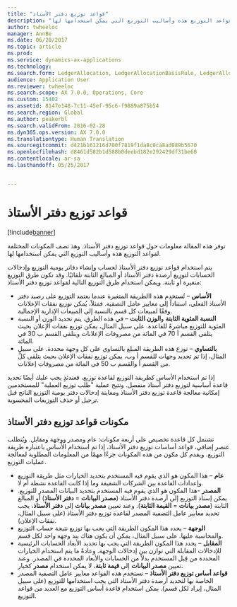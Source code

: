 ```yaml
---
title: "قواعد توزيع دفتر الأستاذ"
description: "توفر هذه المقالة معلومات حول قواعد توزيع دفتر الأستاذ. وهذ تصف المكونات المختلفة لقواعد التوزيع هذه وأساليب التوزيع التي يمكن استخدامها لها."
author: twheeloc
manager: AnnBe
ms.date: 06/20/2017
ms.topic: article
ms.prod: 
ms.service: dynamics-ax-applications
ms.technology: 
ms.search.form: LedgerAllocation, LedgerAllocationBasisRule, LedgerAllocationRequest, LedgerAllocationRule
audience: Application User
ms.reviewer: twheeloc
ms.search.scope: AX 7.0.0, Operations, Core
ms.custom: 15402
ms.assetid: 8147e148-7c11-45ef-95c6-f9889a875b54
ms.search.region: Global
ms.author: peakerbl
ms.search.validFrom: 2016-02-28
ms.dyn365.ops.version: AX 7.0.0
ms.translationtype: Human Translation
ms.sourcegitcommit: d421b161216d700f7819f1da8c0ca8ad089b5670
ms.openlocfilehash: d8461d582b1d588b0deebd182e292429df31be68
ms.contentlocale: ar-sa
ms.lasthandoff: 05/25/2017


---
```


# <a name="ledger-allocation-rules"></a>قواعد توزيع دفتر الأستاذ

[!include[banner](../includes/banner.md)]


توفر هذه المقالة معلومات حول قواعد توزيع دفتر الأستاذ. وهذ تصف المكونات المختلفة لقواعد التوزيع هذه وأساليب التوزيع التي يمكن استخدامها لها.

يتم استخدام قواعد توزيع دفتر الأستاذ لحساب وإنشاء دفاتر يومية التوزيع وإدخالات الحسابات لتوزيع أرصدة دفتر الأستاذ أو المبالغ الثابتة تلقائيًا. وقد تكون طرق التوزيع متغيرة أو ثابتة. ويمكن استخدام طرق التوزيع التالية لقواعد توزيع دفتر الأستاذ:

-   **الأساس** – تُستخدم هذه االطريقة المتغيرة عندما يعتمد التوزيع على رصيد دفتر الأستاذ الفعلي، استناداً إلى معايير عامل التصفية. فمثلاً، يُمكن توزيع نفقات الإعلانات وفقًا لمبيعات كل قسم بالنسبة إلى المبيعات الإدارية الإجمالية.
-   **النسبة المئوية الثابتة** و**الوزن الثابت** – في هذه الطرق، يتم تحديد الوزن أو النسبة المئوية للتوزيع مباشرةً للقاعدة. على سبيل المثال، يمكن توزيع نفقات الإعلان بحيث يتلقى القسم أ 70 في المائة من مصروفات الإعلانات ويتلقى القسم ب 30 في المائة.
-   **بالتساوي** – توزع هذه الطريقة المبلغ بالتساوي على كل وجهة محددة. على سبيل المثال، إذا تم تحديد وجهات للقسم أ وب، يمكن توزيع نفقات الإعلان بحيث يتلقى كلُّ من القسم أ والقسم ب 50 في المائة من مصروفات إعلانات.

إذا تم استخدام الأساس كطريقة التوزيع لقاعدة توزيع، فعندئذٍ يجب عليك أيضًا تحديد قاعدة أساسية لتوزيع دفتر أستاذ منفصل. وتتيح عملية "طلب توزيع العملية" للمستخدمين إمكانية معالجة قاعدة توزيع دفتر الأستاذ ومعاينة إدخالات دفتر يومية التوزيع الناتج قبل ترحيل أو حذف التوزيعات المحسوبة.

## <a name="components-of-ledger-allocation-rules"></a>مكونات قواعد توزيع دفتر الأستاذ
تشتمل كل قاعدة تخصيص على أربعة مكونات: عام ومصدر ووجهة ومقابل. ويُتطلب عنصر إضافي، قواعد أساسات توزيع دفتر الأستاذ، إذا تم استخدام الأساس باعتباره طريقة التوزيع. ويقدم كل مكون من هذه المكونات جزءًا مهمًا من المعلومات المطلوبة لمعالجة عمليات التوزيع.

-   **عام** – هذا المكون هو الذي يقوم فيه المستخدم بتحديد الخيارات مثل  طريقة التوزيع وإعدادات القاعدة بين الشركات الشقيقة وما إذا كانت القاعدة نشطة أم لا.
-   **المصدر** -هذا المكون هو الذي يقوم فيه المستخدم بتحديد البيانات المصدر للتوزيع. يمكن إسناد التوزيع إلى أرصدة دفتر الأستاذ (**مصدر البيانات** = **دفتر الأستاذ**) أو المبالغ الثابتة (**مصدر بيانات** = **القيمة الثابتة**). وعند تعيين **مصدر بيانات** إلى **دفتر الأستاذ**، يجب تحديد معايير عامل التصفية المصدر لقاعدة توزيع دفتر الأستاذ (على سبيل المثال، نفقات الإعلان).
-   **الوجهة** – يحدد هذا المكون الطريقة التي يجب بها توزيع نتيجة حساب التوزيع والمحاسبة عليها. على سبيل المثال، يمكن أن يكون هناك بند وجهة واحد لكل قسم.
-   **المقابل** – يحدد هذا المكون الطريقة التي يجب بها تحديد الأبعاد الحسابات الرئيسية للإدخالات المقابلة التي توازن بين إدخالات الوجهة. وعادةً ما يتم استخدام الخيارات المحددة من قِبل المستخدم بدلاً من الحسابات والأبعاد المحددة في المصدر. وعند تعيين **مصدر البيانات** إلى **قيمة ثابتة**، لا يمكن استخدام **مصدر** كخيار.
-   **قواعد أساس توزيع دفتر الأستاذ** – تستخدم هذه القواعد معايير عامل التصفية المصدر الخاصة بها لتحديد أرصدة دفتر الأستاذ التي يجب استخدامها للتوزيع (على سبيل المثال، إيراد لكل قسم). يمكن استخدام قاعدة أساس التوزيع مع العديد من قواعد التوزيع.





